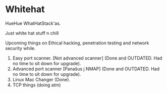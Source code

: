 # Whitehat
HueHue WhatHatStack'as.

Just white hat stuff n chill

Upcoming things on Ethical hacking, penetration testing and network security while.

1. Easy port scanner. [Not advanced scanner] (Done and OUTDATED. Had no time to sit down for upgrade).
2. Advanced port scanner [Panašus į NMAP] (Done and OUTDATED. Had no time to sit down for upgrade).
3. Linux Mac Changer (Done).
4. TCP things (doing atm)
